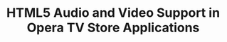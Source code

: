 ---
title: HTML5 Audio and Video Support in Opera TV Store Applications
authors:
- patrick-lauke
tags:
- TAG
- layout: article
---